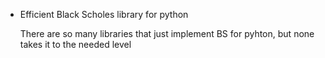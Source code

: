 * Efficient Black Scholes library for python

  There are so many libraries that just implement BS for pyhton, but none takes it to the needed level
